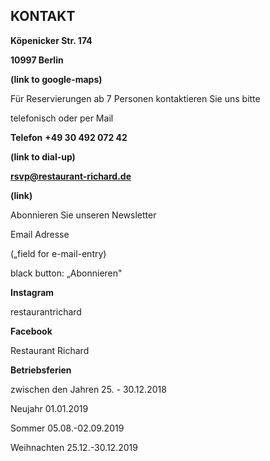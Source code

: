 ## KONTAKT

**Köpenicker Str. 174**

**10997 Berlin**

**(link to google-maps)**

Für Reservierungen ab 7 Personen kontaktieren Sie uns bitte

telefonisch oder per Mail

**Telefon** **+49 30 492 072 42**

**(link to dial-up)**

**[rsvp@restaurant-richard.de](mailto:rsvp@restaurant-richard.de)**

**(link)**

Abonnieren Sie unseren Newsletter

Email Adresse

(„field for e-mail-entry)

black button: „Abonnieren"

**Instagram** 

restaurantrichard

**Facebook** 

Restaurant Richard

**Betriebsferien**

zwischen den Jahren 25. - 30.12.2018

Neujahr 01.01.2019

Sommer 05.08.-02.09.2019 

Weihnachten 25.12.-30.12.2019
